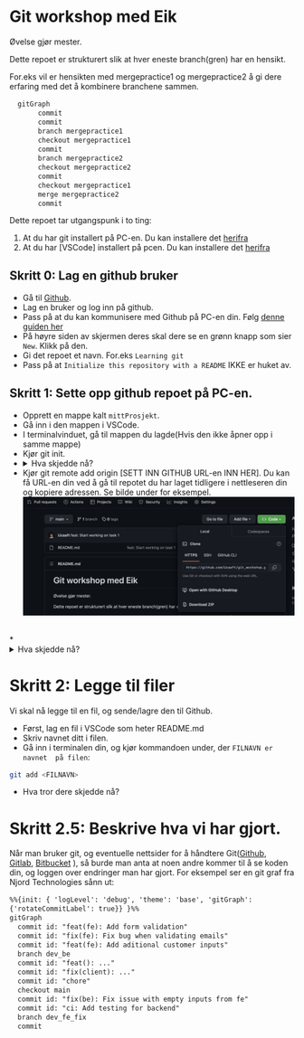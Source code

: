 # Git workshop med Eik

Øvelse gjør mester.

Dette repoet er strukturert slik at hver eneste branch(gren) har en hensikt.

For.eks vil er hensikten med mergepractice1 og mergepractice2 å gi dere erfaring med det å kombinere branchene sammen.
```mermaid
  gitGraph
       commit
       commit
       branch mergepractice1
       checkout mergepractice1
       commit
       branch mergepractice2
       checkout mergepractice2
       commit
       checkout mergepractice1
       merge mergepractice2
       commit
```
Dette repoet tar utgangspunk i to ting:
1. At du har git installert på PC-en. Du kan installere det [herifra](https://git-scm.com)
2. At du har [VSCode] installert på pcen. Du kan installere det [herifra](https://code.visualstudio.com)


## Skritt 0: Lag en github bruker
* Gå til [Github](https://github.com).
* Lag en bruker og log inn på github.
* Pass på at du kan kommunisere med Github på PC-en din. Følg [denne guiden her](https://docs.github.com/en/authentication/connecting-to-github-with-ssh)
* På høyre siden av skjermen deres skal dere se en grønn knapp som sier `New`. Klikk på den.
* Gi det repoet et navn. For.eks `Learning git`
* Pass på at `Initialize this repository with a README` IKKE er huket av.

## Skritt 1: Sette opp github repoet på PC-en.
* Opprett en mappe kalt `mittProsjekt`.
* Gå inn i den mappen i VSCode.
* I terminalvinduet, gå til mappen du lagde(Hvis den ikke åpner opp i samme mappe)
* Kjør git init.
* <details>
    <summary> Hva skjedde nå? </summary>
    <br />
    Du har nettopp fortalt datamaskinen din at du vil at git skal se på `myProject`-mappen og holde styr på eventuelle endringer. Dette lar oss også kjøre git-kommandoer inne i mappen. (Advarsel: Vær veldig forsiktig med å sørge for at du er i riktig katalog når du kjører `git init`!)
    </details>
* Kjør git remote add origin [SETT INN GITHUB URL-en INN HER]. Du kan få URL-en din ved å gå til repotet du har laget tidligere i nettleseren din og kopiere adressen. Se bilde under for eksempel.
![](./images/git_clone_url.png) 
<br/>
* <details>
    <summary>Hva skjedde nå? </summary>
    <br/>
    I utgangspunktet forteller vi datamaskinen vår "Hei, jeg opprettet denne repoen på GitHub, så når jeg 'pusher', vil jeg at koden min skal gå til denne adressen." Nå hver gang du kjører `git push origin master`, vet datamaskinen din at origin peker på repoen du har laget på GitHub, og den skyver endringene dine dit.
    <br/>
    (Hvis du ved et uhell initialiserte repoet ditt med en README, må du gjøre en git pull origin master først - for å få README-filen på datamaskinen din - før du kan trykke. )
    </details>


# Skritt 2: Legge til filer
Vi skal nå legge til en fil, og sende/lagre den til Github.
* Først, lag en fil i VSCode som heter README.md
* Skriv navnet ditt i filen.
* Gå inn i terminalen din, og kjør kommandoen under, der `FILNAVN er navnet  på filen`:
```bash
git add <FILNAVN>
```
* Hva tror dere skjedde nå?

# Skritt 2.5: Beskrive hva vi har gjort.
Når man bruker git, og eventuelle nettsider for å håndtere Git([Github](www.github.com), [Gitlab](www.gitlab.com), [Bitbucket](https://bitbucket.org/) ), så burde man anta at noen andre kommer til å se koden din, og loggen over endringer man har gjort. For eksempel ser en git graf fra Njord Technologies sånn ut:

```mermaid
%%{init: { 'logLevel': 'debug', 'theme': 'base', 'gitGraph': {'rotateCommitLabel': true}} }%%
gitGraph
  commit id: "feat(fe): Add form validation"
  commit id: "fix(fe): Fix bug when validating emails"
  commit id: "feat(fe): Add aditional customer inputs"
  branch dev_be
  commit id: "feat(): ..."
  commit id: "fix(client): ..."
  commit id: "chore"
  checkout main
  commit id: "fix(be): Fix issue with empty inputs from fe"
  commit id: "ci: Add testing for backend"
  branch dev_fe_fix
  commit
```
